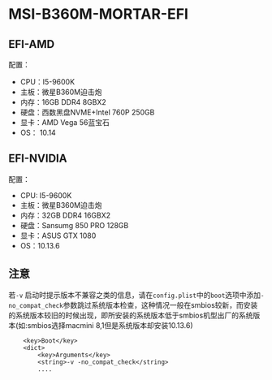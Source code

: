 # MSI-B360M-MORTAR-EFI

## EFI-AMD
配置：
- CPU：I5-9600K
- 主板：微星B360M迫击炮
- 内存：16GB DDR4 8GBX2
- 硬盘：西数黑盘NVME+Intel 760P 250GB
- 显卡：AMD Vega 56蓝宝石
- OS： 10.14

## EFI-NVIDIA
配置：
- CPU: I5-9600K
- 主板：微星B360M迫击炮
- 内存：32GB DDR4 16GBX2
- 硬盘：Sansumg 850 PRO 128GB
- 显卡：ASUS GTX 1080
- OS：10.13.6

## 注意
若`-v` 启动时提示版本不兼容之类的信息，请在`config.plist`中的`boot`选项中添加`-no_compat_check`参数跳过系统版本检查，这种情况一般在smbios较新，而安装的系统版本较旧的时候出现，即所安装的系统版本低于smbios机型出厂的系统版本(如:smbios选择macmini 8,1但是系统版本却安装10.13.6)
```
	<key>Boot</key>
	<dict>
		<key>Arguments</key>
		<string>-v -no_compat_check</string>
        ....
```
